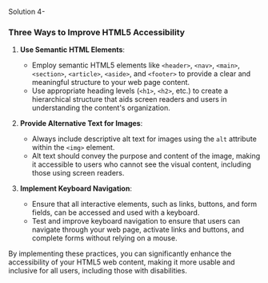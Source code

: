 Solution 4-
### Three Ways to Improve HTML5 Accessibility

1. **Use Semantic HTML Elements**:
   - Employ semantic HTML5 elements like `<header>`, `<nav>`, `<main>`, `<section>`, `<article>`, `<aside>`, and `<footer>` to provide a clear and meaningful structure to your web page content.
   - Use appropriate heading levels (`<h1>`, `<h2>`, etc.) to create a hierarchical structure that aids screen readers and users in understanding the content's organization.

2. **Provide Alternative Text for Images**:
   - Always include descriptive alt text for images using the `alt` attribute within the `<img>` element.
   - Alt text should convey the purpose and content of the image, making it accessible to users who cannot see the visual content, including those using screen readers.

3. **Implement Keyboard Navigation**:
   - Ensure that all interactive elements, such as links, buttons, and form fields, can be accessed and used with a keyboard.
   - Test and improve keyboard navigation to ensure that users can navigate through your web page, activate links and buttons, and complete forms without relying on a mouse.

By implementing these practices, you can significantly enhance the accessibility of your HTML5 web content, making it more usable and inclusive for all users, including those with disabilities.

